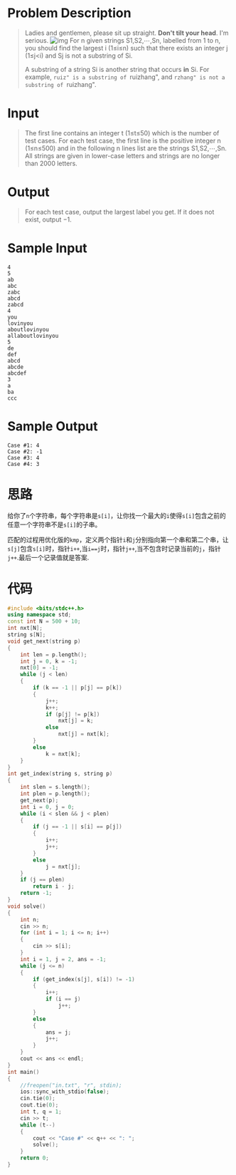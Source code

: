 # Problem Description

> Ladies and gentlemen, please sit up straight.
> **Don't tilt your head**. I'm serious.
> ![img](http://acm.hdu.edu.cn/data/images/C645-1002-1.jpg)
> For n given strings S1,S2,⋯,Sn, labelled from 1 to n, you should find the largest i (1≤i≤n) such that there exists an integer j (1≤j<i) and Sj is not a substring of Si.
>
> A substring of a string Si is another string that occurs **in** Si. For example, ``ruiz" is a substring of ``ruizhang", and ``rzhang" is not a substring of ``ruizhang".

 

# Input

> The first line contains an integer t (1≤t≤50) which is the number of test cases.
> For each test case, the first line is the positive integer n (1≤n≤500) and in the following n lines list are the strings S1,S2,⋯,Sn.
> All strings are given in lower-case letters and strings are no longer than 2000 letters.
>
>  

# Output

> For each test case, output the largest label you get. If it does not exist, output −1.

 

# Sample Input

```
4
5
ab
abc
zabc
abcd
zabcd
4
you
lovinyou
aboutlovinyou
allaboutlovinyou
5
de
def
abcd
abcde
abcdef
3
a
ba
ccc
```

 

# Sample Output

```
Case #1: 4
Case #2: -1
Case #3: 4
Case #4: 3
```

# 思路

给你了`n`个字符串，每个字符串是`s[i]`，让你找一个最大的`i`使得`s[i]`包含之前的任意一个字符串不是`s[i]`的子串。

匹配的过程用优化版的`kmp`，定义两个指针`i`和`j`分别指向第一个串和第二个串，让`s[j]`包含`s[i]`时，指针`i++`,当`i==j`时，指针`j++`,当不包含时记录当前的`j`，指针`j++`.最后一个记录值就是答案.

# 代码

```cpp
#include <bits/stdc++.h>
using namespace std;
const int N = 500 + 10;
int nxt[N];
string s[N];
void get_next(string p)
{
    int len = p.length();
    int j = 0, k = -1;
    nxt[0] = -1;
    while (j < len)
    {
        if (k == -1 || p[j] == p[k])
        {
            j++;
            k++;
            if (p[j] != p[k])
                nxt[j] = k;
            else
                nxt[j] = nxt[k];
        }
        else
            k = nxt[k];
    }
}
int get_index(string s, string p)
{
    int slen = s.length();
    int plen = p.length();
    get_next(p);
    int i = 0, j = 0;
    while (i < slen && j < plen)
    {
        if (j == -1 || s[i] == p[j])
        {
            i++;
            j++;
        }
        else
            j = nxt[j];
    }
    if (j == plen)
        return i - j;
    return -1;
}
void solve()
{
    int n;
    cin >> n;
    for (int i = 1; i <= n; i++)
    {
        cin >> s[i];
    }
    int i = 1, j = 2, ans = -1;
    while (j <= n)
    {
        if (get_index(s[j], s[i]) != -1)
        {
            i++;
            if (i == j)
                j++;
        }
        else
        {
            ans = j;
            j++;
        }
    }
    cout << ans << endl;
}
int main()
{
    //freopen("in.txt", "r", stdin);
    ios::sync_with_stdio(false);
    cin.tie(0);
    cout.tie(0);
    int t, q = 1;
    cin >> t;
    while (t--)
    {
        cout << "Case #" << q++ << ": ";
        solve();
    }
    return 0;
}
```

